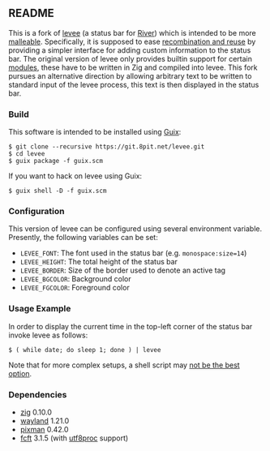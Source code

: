 ## README

This is a fork of [levee] (a status bar for [River]) which is intended to be more [malleable].
Specifically, it is supposed to ease [recombination and reuse][malleable reuse] by providing a simpler interface for adding custom information to the status bar.
The original version of levee only provides builtin support for certain [modules][levee modules], these have to be written in Zig and compiled into levee.
This fork pursues an alternative direction by allowing arbitrary text to be written to standard input of the levee process, this text is then displayed in the status bar.

### Build

This software is intended to be installed using [Guix]:

    $ git clone --recursive https://git.8pit.net/levee.git
    $ cd levee
    $ guix package -f guix.scm

If you want to hack on levee using Guix:

    $ guix shell -D -f guix.scm

### Configuration

This version of levee can be configured using several environment variable.
Presently, the following variables can be set:

* `LEVEE_FONT`: The font used in the status bar (e.g. `monospace:size=14`)
* `LEVEE_HEIGHT`: The total height of the status bar
* `LEVEE_BORDER`: Size of the border used to denote an active tag
* `LEVEE_BGCOLOR`: Background color
* `LEVEE_FGCOLOR`: Foreground color

### Usage Example

In order to display the current time in the top-left corner of the status bar invoke levee as follows:

    $ ( while date; do sleep 1; done ) | levee

Note that for more complex setups, a shell script may [not be the best option](https://flak.tedunangst.com/post/rough-idling).

### Dependencies

* [zig] 0.10.0
* [wayland] 1.21.0
* [pixman] 0.42.0
* [fcft] 3.1.5 (with [utf8proc] support)

[levee]: https://sr.ht/~andreafeletto/levee
[River]: https://github.com/riverwm/river/
[levee modules]: https://git.sr.ht/~andreafeletto/levee/tree/main/item/src/modules
[malleable]: https://malleable.systems/
[malleable reuse]: https://malleable.systems/mission/#2-arbitrary-recombination-and-reuse
[Guix]: https://guix.gnu.org/
[zig]: https://ziglang.org/
[wayland]: https://wayland.freedesktop.org/
[pixman]: http://pixman.org/
[fcft]: https://codeberg.org/dnkl/fcft/
[utf8proc]: https://juliastrings.github.io/utf8proc/
